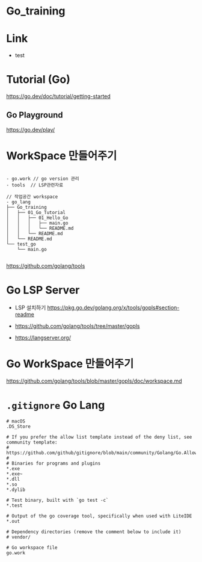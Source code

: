 # Go_training

# Link

- test

# Tutorial (Go)

https://go.dev/doc/tutorial/getting-started

## Go Playground 
https://go.dev/play/


# WorkSpace 만들어주기

```

- go.work // go version 관리
- tools  // LSP관련자료

// 작업공간 workspace
- go_lang
├── Go_training
│   ├── 01_Go_Tutorial
│   │   ├── 01_Hello_Go
│   │   │   ├── main.go
│   │   │   └── README.md
│   │   └── README.md
│   └── README.md
└── test_go
    └── main.go


```

https://github.com/golang/tools



# Go LSP Server

- LSP 설치하기 https://pkg.go.dev/golang.org/x/tools/gopls#section-readme

- https://github.com/golang/tools/tree/master/gopls

- https://langserver.org/

# Go WorkSpace 만들어주기


https://github.com/golang/tools/blob/master/gopls/doc/workspace.md

# ```.gitignore``` Go Lang

```
# macOS
.DS_Store

# If you prefer the allow list template instead of the deny list, see community template:
# https://github.com/github/gitignore/blob/main/community/Golang/Go.AllowList.gitignore
#
# Binaries for programs and plugins
*.exe
*.exe~
*.dll
*.so
*.dylib

# Test binary, built with `go test -c`
*.test

# Output of the go coverage tool, specifically when used with LiteIDE
*.out

# Dependency directories (remove the comment below to include it)
# vendor/

# Go workspace file
go.work
```
